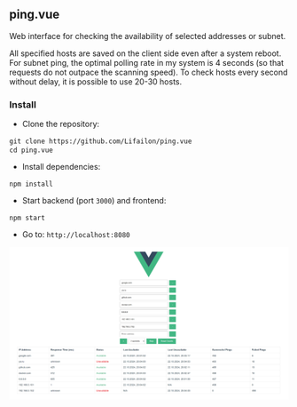 ## ping.vue

Web interface for checking the availability of selected addresses or subnet.

All specified hosts are saved on the client side even after a system reboot. For subnet ping, the optimal polling rate in my system is 4 seconds (so that requests do not outpace the scanning speed). To check hosts every second without delay, it is possible to use 20-30 hosts.

### Install

- Clone the repository:

```shell
git clone https://github.com/Lifailon/ping.vue
cd ping.vue
```

- Install dependencies:

```shell
npm install
```

- Start backend (port `3000`) and frontend:

```shell
npm start
```

- Go to: `http://localhost:8080`

![example](/image/example.jpg)
